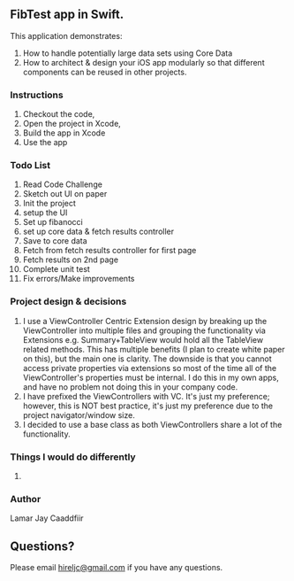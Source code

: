 ## FibTest app in Swift.

This application demonstrates:
1. How to handle potentially large data sets using Core Data
2. How to architect & design your iOS app modularly so that different components can be reused in other projects.

### Instructions

1. Checkout the code,
2. Open the  project in Xcode,
3.  Build the app in Xcode
4. Use the app

### Todo List 
1. Read Code Challenge
2. Sketch out UI on paper
3. Init the project
4. setup the UI
5. Set up fibanocci
6. set up core data & fetch results controller
7. Save to core data 
8. Fetch from fetch results controller for first page  
9. Fetch results on 2nd page 
10. Complete unit test
11. Fix errors/Make improvements 

### Project design & decisions
1.  I use a ViewController Centric Extension design by breaking up the ViewController into multiple files and grouping the functionality via Extensions e.g. Summary+TableView would hold all the TableView related methods. This has multiple benefits (I plan to create white paper on this), but the main one is clarity. The downside is that you cannot access private properties via extensions so most of the time all of the ViewController's properties must be  internal. I do this in my own apps, and have no problem not doing this in your company code. 
2. I have prefixed the ViewControllers  with VC. It's just my preference; however, this is NOT best practice, it's just my preference due to the project navigator/window size. 
3. I decided to use a base class as both ViewControllers share a lot of the functionality.


### Things I would do differently

1.  


### Author

Lamar Jay Caaddfiir


Questions?
----------
Please email hireljc@gmail.com if you have any questions.
